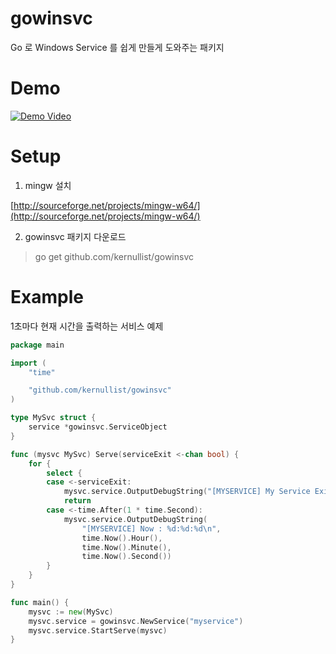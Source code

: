# gowinsvc
Go 로 Windows Service 를 쉽게 만들게 도와주는 패키지

# Demo
[![Demo Video](http://img.youtube.com/vi/raFxSoF6aU4/0.jpg)](http://www.youtube.com/watch?v=raFxSoF6aU4)

# Setup
1. mingw 설치

[http://sourceforge.net/projects/mingw-w64/](http://sourceforge.net/projects/mingw-w64/)

2. gowinsvc 패키지 다운로드

> go get github.com/kernullist/gowinsvc

# Example
1초마다 현재 시간을 출력하는 서비스 예제

```go
package main

import (
	"time"

	"github.com/kernullist/gowinsvc"
)

type MySvc struct {
	service *gowinsvc.ServiceObject
}

func (mysvc MySvc) Serve(serviceExit <-chan bool) {
	for {
		select {
		case <-serviceExit:
			mysvc.service.OutputDebugString("[MYSERVICE] My Service Exit~~~\n")
			return
		case <-time.After(1 * time.Second):
			mysvc.service.OutputDebugString(
				"[MYSERVICE] Now : %d:%d:%d\n",
				time.Now().Hour(),
				time.Now().Minute(),
				time.Now().Second())
		}
	}
}

func main() {
	mysvc := new(MySvc)
	mysvc.service = gowinsvc.NewService("myservice")
	mysvc.service.StartServe(mysvc)
}
```
